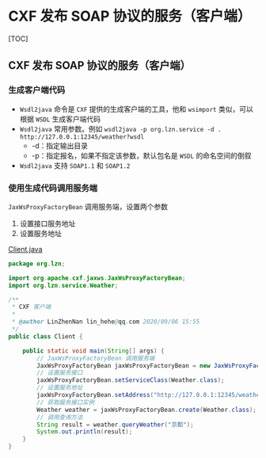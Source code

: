 # CXF 发布 SOAP 协议的服务（客户端）

[TOC]

## CXF 发布 SOAP 协议的服务（客户端）

### <a name="wsdl2java" style="text-decoration:none">生成客户端代码</a>

* `Wsdl2java` 命令是 `CXF` 提供的生成客户端的工具，他和 `wsimport` 类似，可以根据 `WSDL` 生成客户端代码
* `Wsdl2java` 常用参数。例如 `wsdl2java -p org.lzn.service -d . http://127.0.0.1:12345/weather?wsdl`
  * -d：指定输出目录
  * -p：指定报名，如果不指定该参数，默认包名是 `WSDL` 的命名空间的倒叙
* `Wsdl2java` 支持 `SOAP1.1` 和 `SOAP1.2`

### 使用生成代码调用服务端

`JaxWsProxyFactoryBean` 调用服务端，设置两个参数

1. 设置接口服务地址
2. 设置服务地址

[Client.java](src/main/java/org/lzn/Client.java)

```java
package org.lzn;

import org.apache.cxf.jaxws.JaxWsProxyFactoryBean;
import org.lzn.service.Weather;

/**
 * CXF 客户端
 *
 * @author LinZhenNan lin_hehe@qq.com 2020/09/06 15:55
 */
public class Client {

    public static void main(String[] args) {
        // JaxWsProxyFactoryBean 调用服务端
        JaxWsProxyFactoryBean jaxWsProxyFactoryBean = new JaxWsProxyFactoryBean();
        // 设置服务接口
        jaxWsProxyFactoryBean.setServiceClass(Weather.class);
        // 设置服务地址
        jaxWsProxyFactoryBean.setAddress("http://127.0.0.1:12345/weather");
        // 获取服务接口实例
        Weather weather = jaxWsProxyFactoryBean.create(Weather.class);
        // 调用查询方法
        String result = weather.queryWeather("京都");
        System.out.println(result);
    }
}
```


